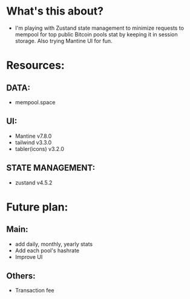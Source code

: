 # What's this about? 
- I'm playing with Zustand state management to minimize requests to mempool for top public Bitcoin pools stat by keeping it in session storage.
Also trying Mantine UI for fun.

# Resources:
  ## DATA: 
  - mempool.space
  ## UI:
  - Mantine v7.8.0
  - tailwind v3.3.0
  - tabler(icons) v3.2.0 
  ## STATE MANAGEMENT:
  - zustand v4.5.2

# Future plan: 
  ## Main:
  - add daily, monthly, yearly stats
  - Add each pool's hashrate
  - Improve UI 
  ## Others:
  - Transaction fee
  
